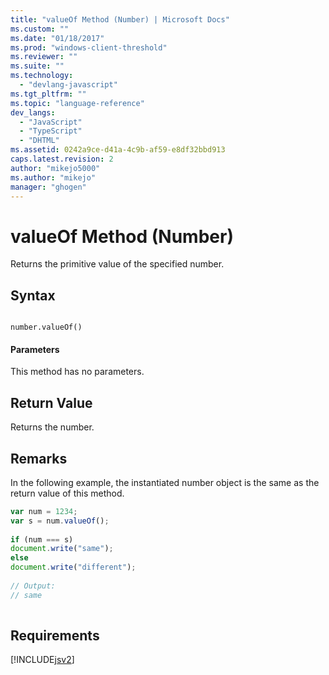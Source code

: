 ```yaml
---
title: "valueOf Method (Number) | Microsoft Docs"
ms.custom: ""
ms.date: "01/18/2017"
ms.prod: "windows-client-threshold"
ms.reviewer: ""
ms.suite: ""
ms.technology: 
  - "devlang-javascript"
ms.tgt_pltfrm: ""
ms.topic: "language-reference"
dev_langs: 
  - "JavaScript"
  - "TypeScript"
  - "DHTML"
ms.assetid: 0242a9ce-d41a-4c9b-af59-e8df32bbd913
caps.latest.revision: 2
author: "mikejo5000"
ms.author: "mikejo"
manager: "ghogen"
---
```

# valueOf Method (Number)
Returns the primitive value of the specified number.  
  
## Syntax  
  
```  
  
number.valueOf()  
```  
  
#### Parameters  
 This method has no parameters.  
  
## Return Value  
 Returns the number.  
  
## Remarks  
 In the following example, the instantiated number object is the same as the return value of this method.  
  
```JavaScript  
var num = 1234;  
var s = num.valueOf();  
  
if (num === s)  
document.write("same");  
else  
document.write("different");  
  
// Output:  
// same  
  
```  
  
## Requirements  
 [!INCLUDE[jsv2](../../javascript/reference/includes/jsv2-md.md)]